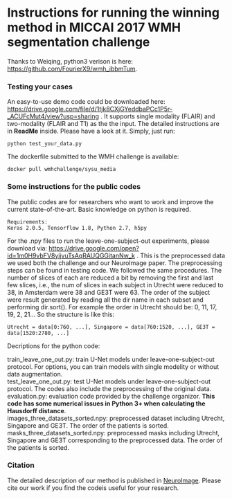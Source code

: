 # Instructions for running the winning method in MICCAI 2017 WMH segmentation challenge
Thanks to Weiqing, python3 verison is here: https://github.com/FourierX9/wmh_ibbmTum.

### Testing your cases
An easy-to-use demo code could be downloaded here: https://drive.google.com/file/d/1tjk8CXjGYeddbaPCc1P5r-_ACUFcMut4/view?usp=sharing . It supports single modality (FLAIR) and two-modality (FLAIR and T1) as the the input. The detailed instructions are in **ReadMe** inside. Please have a look at it.
Simply, just run: 
```
python test_your_data.py
```
The dockerfile submitted to the WMH challenge is available: 
```
docker pull wmhchallenge/sysu_media
```


### Some instructions for the public codes
The public codes are for researchers who want to work and improve the current state-of-the-art. Basic knowledge on python is required. 
```
Requirements: 
Keras 2.0.5, Tensorflow 1.8, Python 2.7, h5py 
```


For the .npy files to run the leave-one-subject-out experiments, please download via: https://drive.google.com/open?id=1m0H9vbFV8yijvuTsAqRAUQGGitanNw_k . This is the preprocessed data we used both the challenge and our NeuroImage paper. The preprocessing steps can be found in testing code. We followed the same procedures. The number of slices of each are reduced a bit by removing the first and last few slices, i.e., the num of slices in each subject in Utrecht were reduced to 38, in Amsterdam were 38 and GE3T were 63. The order of the subject were result generated by reading all the dir name in each subset and performing dir.sort(). For example the order in Utrecht should be: 0, 11, 17, 19, 2, 21...
So the structure is like this: 
```
Utrecht = data[0:760, ...], Singapore = data[760:1520, ...], GE3T = data[1520:2780, ...]
```

Decriptions for the python code:

train_leave_one_out.py: train U-Net models under leave-one-subject-out protocol. For options, you can train models with single modelity or without data augmentation.   
test_leave_one_out.py: test U-Net models under leave-one-subject-out protocol. The codes also include the preprocessing of the original data.   
evaluation.py: evaluation code provided by the challenge organizor. **This code has some numerical issues in Python 3+ when calculating the Hausdorff distance**.  
images_three_datasets_sorted.npy: preprocessed dataset including Utrecht, Singapore and GE3T. The order of the patients is sorted.  
masks_three_datasets_sorted.npy: preprocessed masks including Utrecht, Singapore and GE3T corresponding to the preprocessed data. The order of the patients is sorted.  



### Citation
The detailed description of our method is published in [NeuroImage](https://arxiv.org/pdf/1802.05203.pdf). Please cite our work if you find the codeis useful for your research.